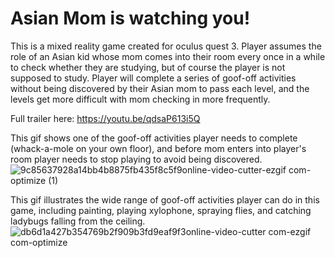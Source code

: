 # Asian Mom is watching you!

This is a mixed reality game created for oculus quest 3.
Player assumes the role of an Asian kid whose mom comes into their room every once in a while to check whether they are studying, but of course the player is not supposed to study.
Player will complete a series of goof-off activities without being discovered by their Asian mom to pass each level, and the levels get more difficult with mom checking in more frequently.

Full trailer here:
https://youtu.be/qdsaP613i5Q

This gif shows one of the goof-off activities player needs to complete (whack-a-mole on your own floor), and before mom enters into player's room player needs to stop playing to avoid being discovered.
![9c85637928a14bb4b8875fb435f8c5f9online-video-cutter-ezgif com-optimize (1)](https://github.com/user-attachments/assets/ab3be249-1c1f-4471-9a32-bd69766c12e0)

This gif illustrates the wide range of goof-off activities player can do in this game, including painting, playing xylophone, spraying flies, and catching ladybugs falling from the ceiling.
![db6d1a427b354769b2f909b3fd9eaf9f3online-video-cutter com-ezgif com-optimize](https://github.com/user-attachments/assets/e3858cd5-7e93-4eb2-ba28-4b7d32f27aa9)
